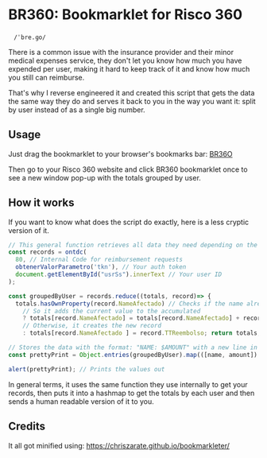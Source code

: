 # BR360: Bookmarklet for Risco 360
`ㅤ/ˈbre.ɡo/ ㅤ`

There is a common issue with the insurance provider and their minor medical expenses service, they don't let you know how much you have expended per user, making it hard to keep track of it and know how much you still can reimburse.

That's why I reverse engineered it and created this script that gets the data the same way they do and serves it back to you in the way you want it: split by user instead of as a single big number.

## Usage

Just drag the bookmarklet to your browser's bookmarks bar: <a href="javascript:%22use%20strict%22;void%20function(){const%20a=ontdc(80,obtenerValorParametro(%22tkn%22),document.getElementById(%22usrSs%22).innerText),b=a.reduce((a,b)=%3E(a[b.NameAfectado]=a.hasOwnProperty(b.NameAfectado)%3Fa[b.NameAfectado]+b.TTReembolso:b.TTReembolso,a),{}),c=Object.entries(b).map(a=%3E{let[b,c]=a;return`${b}:%20$${c.toFixed(2)}`}).join(%22\n%22);alert(c)}();">BR36O</a>

Then go to your Risco 360 website and click BR360 bookmarklet once to see a new window pop-up with the totals grouped by user.

## How it works

If you want to know what does the script do exactly, here is a less cryptic version of it.

```javascript
// This general function retrieves all data they need depending on the parameters
const records = ontdc(
  80, // Internal Code for reimbursement requests
  obtenerValorParametro('tkn'), // Your auth token
  document.getElementById("usrSs").innerText // Your user ID
);

const groupedByUser = records.reduce((totals, record)=> {
  totals.hasOwnProperty(record.NameAfectado) // Checks if the name already exists
    // So it adds the current value to the accumulated
    ? totals[record.NameAfectado] = totals[record.NameAfectado] + record.TTReembolso
    // Otherwise, it creates the new record
    : totals[record.NameAfectado ] = record.TTReembolso; return totals; },{});

// Stores the data with the format: "NAME: $AMOUNT" with a new line in between
const prettyPrint = Object.entries(groupedByUser).map(([name, amount]) => `${name}: $${ amount.toFixed(2) }`).join('\n');

alert(prettyPrint); // Prints the values out
```

In general terms, it uses the same function they use internally to get your records, then puts it into a hashmap to get the totals by each user and then sends a human readable version of it to you.

## Credits

It all got minified using: https://chriszarate.github.io/bookmarkleter/
